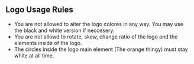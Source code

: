 ## Logo Usage Rules ##
- You are not allowed to alter the logo colores in any way. You may use the black and white version if neccesery.
- You are not allowd to rotate, skew, change ratio of the logo and the elements inside of the logo.
- The circles inside the logo main element (The orange thingy) must stay white at all time.
